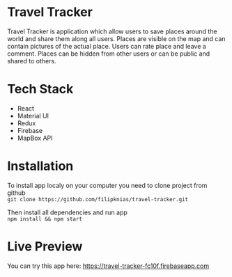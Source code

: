 # Travel Tracker
Travel Tracker is application which allow users to save places around the world and share them along all users. Places are visible on the map and can contain pictures of the actual place. Users can rate place and leave a comment.  Places can be hidden from other users or can be public and shared to others.

# Tech Stack
+ React
+ Material UI
+ Redux
+ Firebase
+ MapBox API

# Installation
To install app localy on your computer you need to clone project from github\
`git clone https://github.com/filipknias/travel-tracker.git`

Then install all dependencies and run app\
`npm install && npm start`

# Live Preview
You can try this app here: https://travel-tracker-fc10f.firebaseapp.com